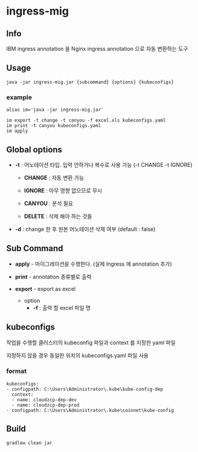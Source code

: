 # ingress-mig

## Info

IBM ingress annotation 을 Nginx ingress annotation 으로 자동 변환하는 도구

## Usage
```
java -jar ingress-mig.jar {subcommand} {options} {kubeconfigs}
```
### example
```
alias im='java -jar ingress-mig.jar'

im export -t change -t canyou -f excel.xls kubeconfigs.yaml
im print -t canyou kubeconfigs.yaml
im apply 
```

## Global options

* **-t** : 어노테이션 타입. 입력 안하거나 복수로 사용 가능  (-t CHANGE -t IGNORE)

    - **CHANGE** : 자동 변환 가능

    - **IGNORE** : 아무 영향 없으므로 무시

    - **CANYOU** : 분석 필요

    - **DELETE** : 삭제 해야 하는 것들

* **-d** : change 한 후 원본 어노테이션 삭제 여부 (default : false)
  
## Sub Command

* **apply** - 마이그레이션을 수행한다. (실제 Ingress 에 annotation 추가)
 
* **print** - annotation 종류별로 출력

* **export** - export as excel
    - option
        * **-f** : 출력 할 excel 파일 명 

  
## kubeconfigs

작업을 수행할 클러스터의 kubeconfig 파일과 context 를 지정한 yaml 파일

지정하지 않을 경우 동일한 위치의 kubeconfigs.yaml 파일 사용

### format
```
kubeconfigs:
- configpath: C:\Users\Administrator\.kube\kube-config-dep
  context: 
  - name: cloudzcp-dep-dev
  - name: cloudzcp-dep-prod
- configpath: C:\Users\Administrator\.kube\coinnet\kube-config
```

## Build

```
gradlew clean jar
```
